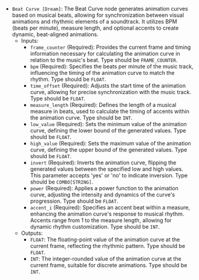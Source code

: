 - `Beat Curve [Dream]`: The Beat Curve node generates animation curves based on musical beats, allowing for synchronization between visual animations and rhythmic elements of a soundtrack. It utilizes BPM (beats per minute), measure length, and optional accents to create dynamic, beat-aligned animations.
    - Inputs:
        - `frame_counter` (Required): Provides the current frame and timing information necessary for calculating the animation curve in relation to the music's beat. Type should be `FRAME_COUNTER`.
        - `bpm` (Required): Specifies the beats per minute of the music track, influencing the timing of the animation curve to match the rhythm. Type should be `FLOAT`.
        - `time_offset` (Required): Adjusts the start time of the animation curve, allowing for precise synchronization with the music track. Type should be `FLOAT`.
        - `measure_length` (Required): Defines the length of a musical measure in beats, used to calculate the timing of accents within the animation curve. Type should be `INT`.
        - `low_value` (Required): Sets the minimum value of the animation curve, defining the lower bound of the generated values. Type should be `FLOAT`.
        - `high_value` (Required): Sets the maximum value of the animation curve, defining the upper bound of the generated values. Type should be `FLOAT`.
        - `invert` (Required): Inverts the animation curve, flipping the generated values between the specified low and high values. This parameter accepts 'yes' or 'no' to indicate inversion. Type should be `COMBO[STRING]`.
        - `power` (Required): Applies a power function to the animation curve, adjusting the intensity and dynamics of the curve's progression. Type should be `FLOAT`.
        - `accent_i` (Required): Specifies an accent beat within a measure, enhancing the animation curve's response to musical rhythm. Accents range from 1 to the measure length, allowing for dynamic rhythm customization. Type should be `INT`.
    - Outputs:
        - `FLOAT`: The floating-point value of the animation curve at the current frame, reflecting the rhythmic pattern. Type should be `FLOAT`.
        - `INT`: The integer-rounded value of the animation curve at the current frame, suitable for discrete animations. Type should be `INT`.
